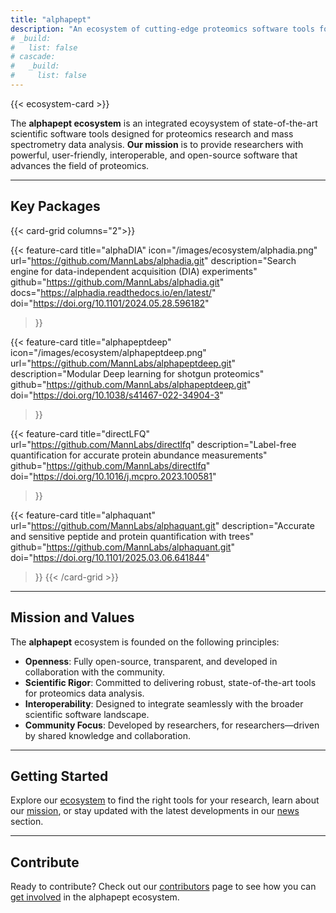 ```yaml
---
title: "alphapept"
description: "An ecosystem of cutting-edge proteomics software tools for mass spectrometry data analysis and research."
# _build:
#   list: false
# cascade:
#   _build:
#     list: false
---
```


{{< ecosystem-card >}}

The **alphapept ecosystem** is an integrated ecoysystem of state-of-the-art scientific software tools designed for proteomics research and mass spectrometry data analysis. **Our mission** is to provide researchers with powerful, user-friendly, interoperable, and open-source software that advances the field of proteomics.

---

## Key Packages

{{< card-grid columns="2">}}

{{< feature-card 
    title="alphaDIA" 
    icon="/images/ecosystem/alphadia.png"
    url="https://github.com/MannLabs/alphadia.git" 
    description="Search engine for data-independent acquisition (DIA) experiments" 
    github="https://github.com/MannLabs/alphadia.git" 
    docs="https://alphadia.readthedocs.io/en/latest/"
    doi="https://doi.org/10.1101/2024.05.28.596182"
>}}

{{< feature-card 
    title="alphapeptdeep" 
    icon="/images/ecosystem/alphapeptdeep.png"
    url="https://github.com/MannLabs/alphapeptdeep.git"
    description="Modular Deep learning for shotgun proteomics" 
    github="https://github.com/MannLabs/alphapeptdeep.git"
    doi="https://doi.org/10.1038/s41467-022-34904-3"
>}}

{{< feature-card 
    title="directLFQ" 
    url="https://github.com/MannLabs/directlfq"
    description="Label-free quantification for accurate protein abundance measurements" 
    github="https://github.com/MannLabs/directlfq"
    doi="https://doi.org/10.1016/j.mcpro.2023.100581"

>}}

{{< feature-card 
    title="alphaquant" 
    url="https://github.com/MannLabs/alphaquant.git"
    description="Accurate and sensitive peptide and protein quantification with trees"
    github="https://github.com/MannLabs/alphaquant.git"
    doi="https://doi.org/10.1101/2025.03.06.641844"
>}}
{{< /card-grid >}}

---

## Mission and Values

The **alphapept** ecosystem is founded on the following principles:

* **Openness**: Fully open-source, transparent, and developed in collaboration with the community.
* **Scientific Rigor**: Committed to delivering robust, state-of-the-art tools for proteomics data analysis.
* **Interoperability**: Designed to integrate seamlessly with the broader scientific software landscape.
* **Community Focus**: Developed by researchers, for researchers—driven by shared knowledge and collaboration.

---

## Getting Started

Explore our [ecosystem](/ecosystem/) to find the right tools for your research, learn about our [mission](/mission/), or stay updated with the latest developments in our [news](/news/) section.

---

## Contribute 
Ready to contribute? Check out our [contributors](/community/contributors/) page to see how you can [get involved](/community/join/) in the alphapept ecosystem.
